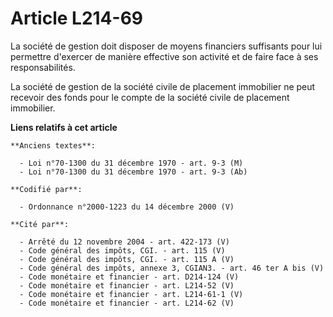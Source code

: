 # Article L214-69

La société de gestion doit disposer de moyens financiers suffisants pour lui permettre d'exercer de manière effective son
activité et de faire face à ses responsabilités.

La société de gestion de la société civile de placement immobilier ne peut recevoir des fonds pour le compte de la société
civile de placement immobilier.

**Liens relatifs à cet article**

	**Anciens textes**:

	  - Loi n°70-1300 du 31 décembre 1970 - art. 9-3 (M)
	  - Loi n°70-1300 du 31 décembre 1970 - art. 9-3 (Ab)

	**Codifié par**:

	  - Ordonnance n°2000-1223 du 14 décembre 2000 (V)

	**Cité par**:

	  - Arrêté du 12 novembre 2004 - art. 422-173 (V)
	  - Code général des impôts, CGI. - art. 115 (V)
	  - Code général des impôts, CGI. - art. 115 A (V)
	  - Code général des impôts, annexe 3, CGIAN3. - art. 46 ter A bis (V)
	  - Code monétaire et financier - art. D214-124 (V)
	  - Code monétaire et financier - art. L214-52 (V)
	  - Code monétaire et financier - art. L214-61-1 (V)
	  - Code monétaire et financier - art. L214-62 (V)
